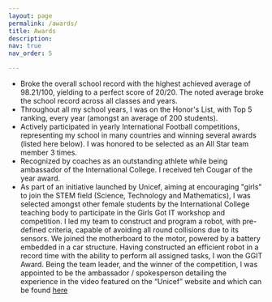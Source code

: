 ```yaml
---
layout: page
permalink: /awards/
title: Awards
description:
nav: true
nav_order: 5

---
```

- Broke the overall school record with the highest achieved average of 98.21/100, yielding to a perfect score of 20/20. The noted average broke the school record across all classes and years.         
- Throughout all my school years, I was on the Honor's List, with Top 5 ranking, every year (amongst an average of 200 students).
- Actively participated in yearly International Football competitions, representing my school in many countries and winning several awards (listed here below). I was honored to be selected as an All Star team member 3 times.                                
- Recognized by coaches as an outstanding athlete while being ambassador of the International College. I received teh Cougar of the year award. 
- As part of an initiative launched by Unicef, aiming at encouraging "girls" to join the STEM field (Science, Technology and Mathematics), I was selected amongst other female students by the International College teaching body to participate in the Girls Got IT workshop and competition. I led my team to construct and program a robot, with pre-defined criteria, capable of avoiding all round collisions due to its sensors. We joined the motherboard to the motor, powered by a battery embedded in a car structure. Having constructed an efficient robot in a record time with the ability to perform all assigned tasks, I won the GGIT Award. Being the team leader, and the winner of the competition, I was appointed to be the ambassador / spokesperson detailing the experience in the video featured on the “Unicef” website and which can be found <a href="https://m.youtube.com/watch?v=MUfrnvAQvT8&feature=youtu.be  ">here</a> 
                                      